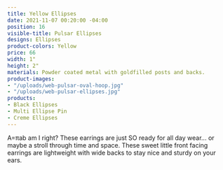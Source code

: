 ```yaml
---
title: Yellow Ellipses
date: 2021-11-07 00:20:00 -04:00
position: 16
visible-title: Pulsar Ellipses
designs: Ellipses
product-colors: Yellow
price: 66
width: 1"
height: 2"
materials: Powder coated metal with goldfilled posts and backs.
product-images:
- "/uploads/web-pulsar-oval-hoop.jpg"
- "/uploads/web-pulsar-ellipses.jpg"
products:
- Black Ellipses
- Multi Ellipse Pin
- Creme Ellipses
---
```


A=πab am I right? These earrings are just SO ready for all day wear... or maybe a stroll through time and space. These sweet little front facing earrings are lightweight with wide backs to stay nice and sturdy on your ears. 